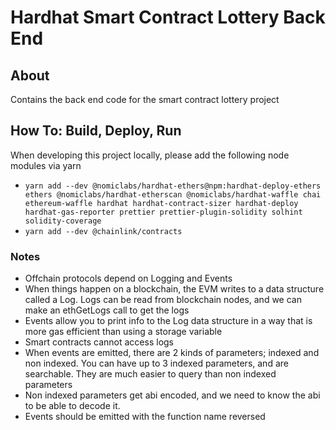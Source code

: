 # Hardhat Smart Contract Lottery Back End

## About

Contains the back end code for the smart contract lottery project

## How To: Build, Deploy, Run

When developing this project locally, please add the following node modules via yarn

-   `yarn add --dev @nomiclabs/hardhat-ethers@npm:hardhat-deploy-ethers ethers @nomiclabs/hardhat-etherscan @nomiclabs/hardhat-waffle chai ethereum-waffle hardhat hardhat-contract-sizer hardhat-deploy hardhat-gas-reporter prettier prettier-plugin-solidity solhint solidity-coverage`
-   `yarn add --dev @chainlink/contracts`

### Notes

-   Offchain protocols depend on Logging and Events
-   When things happen on a blockchain, the EVM writes to a data structure called a Log. Logs can be read from blockchain nodes, and we can make an ethGetLogs call to get the logs
-   Events allow you to print info to the Log data structure in a way that is more gas efficient than using a storage variable
-   Smart contracts cannot access logs
-   When events are emitted, there are 2 kinds of parameters; indexed and non indexed. You can have up to 3 indexed parameters, and are searchable. They are much easier to query than non indexed parameters
-   Non indexed parameters get abi encoded, and we need to know the abi to be able to decode it.
-   Events should be emitted with the function name reversed
